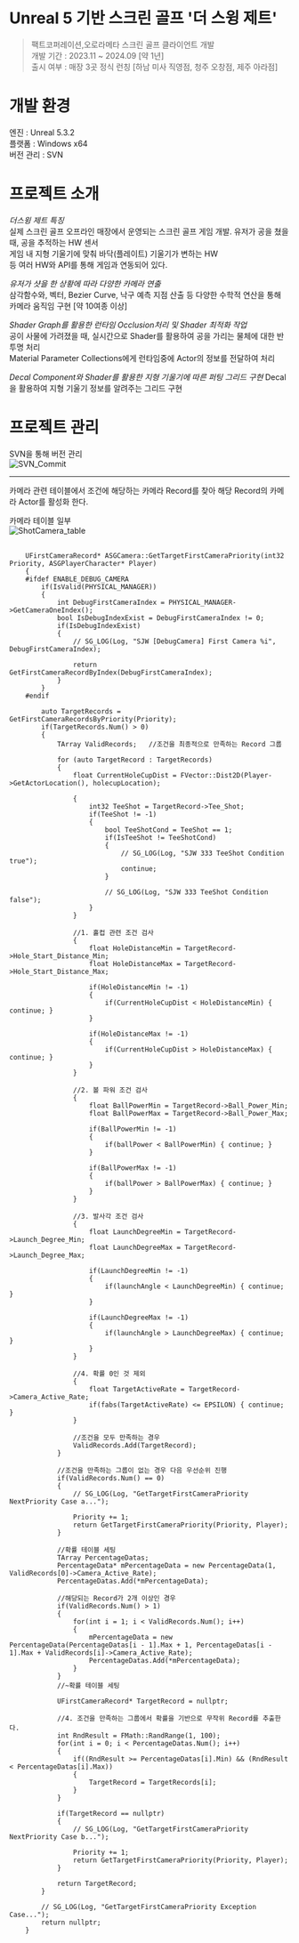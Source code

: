 Unreal 5 기반 스크린 골프 '더 스윙 제트'
==========================
> 팩트코퍼레이션,오로라메타 스크린 골프 클라이언트 개발   
> 개발 기간 : 2023.11 ~ 2024.09 [약 1년]   
> 출시 여부 : 매장 3곳 정식 런칭 [하남 미사 직영점, 청주 오창점, 제주 아라점]   

개발 환경
==========================
엔진 : Unreal 5.3.2   
플랫폼 : Windows x64   
버전 관리 : SVN   


프로젝트 소개
==========================
*더스윙 제트 특징*   
실제 스크린 골프 오프라인 매장에서 운영되는 스크린 골프 게임 개발.
유저가 공을 쳤을 때, 공을 추적하는 HW 센서   
게임 내 지형 기울기에 맞춰 바닥(플레이트) 기울기가 변하는 HW   
등 여러 HW와 API를 통해 게임과 연동되어 있다.   

*유저가 샷을 한 상황에 따라 다양한 카메라 연출*   
삼각함수와, 벡터, Bezier Curve, 낙구 예측 지점 산출 등 다양한 수학적 연산을 통해   
카메라 움직임 구현 [약 10여종 이상]

*Shader Graph를 활용한 런타임 Occlusion처리 및 Shader 최적화 작업*   
공이 사물에 가려졌을 때, 실시간으로 Shader를 활용하여 공을 가리는 물체에 대한 반투명 처리   
Material Parameter Collections에게 런타임중에 Actor의 정보를 전달하여 처리   

*Decal Component와 Shader를 활용한 지형 기울기에 따른 퍼팅 그리드 구현*
Decal을 활용하여 지형 기울기 정보를 알려주는 그리드 구현


프로젝트 관리
===========================

SVN을 통해 버전 관리   
![SVN_Commit](https://github.com/user-attachments/assets/99d17ef0-23a2-4fb9-9b88-78b9c81a685e)   

***
카메라 관련 테이블에서 조건에 해당하는 카메라 Record를 찾아 해당 Record의 카메라 Actor를 활성화 한다.   

카메라 테이블 일부   
![ShotCamera_table](https://github.com/user-attachments/assets/d1295b86-8ab1-493b-8f1a-4ec29667846c)   

<pre>
  <code>
    UFirstCameraRecord* ASGCamera::GetTargetFirstCameraPriority(int32 Priority, ASGPlayerCharacter* Player)
    {
    #ifdef ENABLE_DEBUG_CAMERA
    	if(IsValid(PHYSICAL_MANAGER))
    	{
    		int DebugFirstCameraIndex = PHYSICAL_MANAGER->GetCameraOneIndex();
    		bool IsDebugIndexExist = DebugFirstCameraIndex != 0;
    		if(IsDebugIndexExist)
    		{
    			// SG_LOG(Log, "SJW [DebugCamera] First Camera %i", DebugFirstCameraIndex);
    		
    			return GetFirstCameraRecordByIndex(DebugFirstCameraIndex);
    		}
    	}
    #endif
    	
    	auto TargetRecords = GetFirstCameraRecordsByPriority(Priority);
    	if(TargetRecords.Num() > 0)
    	{
    		TArray<UFirstCameraRecord*> ValidRecords;	//조건을 최종적으로 만족하는 Record 그룹
    
    		for (auto TargetRecord : TargetRecords)
    		{
    			float CurrentHoleCupDist = FVector::Dist2D(Player->GetActorLocation(), holecupLocation);
    
    			{
    				int32 TeeShot = TargetRecord->Tee_Shot;
    				if(TeeShot != -1)
    				{
    					bool TeeShotCond = TeeShot == 1;
    					if(IsTeeShot != TeeShotCond)
    					{
    						// SG_LOG(Log, "SJW 333 TeeShot Condition true");
    						continue;
    					}
    					
    					// SG_LOG(Log, "SJW 333 TeeShot Condition false");
    				}
    			}
    			
    			//1. 홀컵 관련 조건 검사
    			{
    				float HoleDistanceMin = TargetRecord->Hole_Start_Distance_Min;
    				float HoleDistanceMax = TargetRecord->Hole_Start_Distance_Max;
    			
    				if(HoleDistanceMin != -1)
    				{
    					if(CurrentHoleCupDist < HoleDistanceMin) { continue; }
    				}
    
    				if(HoleDistanceMax != -1)
    				{
    					if(CurrentHoleCupDist > HoleDistanceMax) { continue; } 
    				}
    			}
    
    			//2. 볼 파워 조건 검사
    			{
    				float BallPowerMin = TargetRecord->Ball_Power_Min;
    				float BallPowerMax = TargetRecord->Ball_Power_Max;
    
    				if(BallPowerMin != -1)
    				{
    					if(ballPower < BallPowerMin) { continue; }
    				}
    
    				if(BallPowerMax != -1)
    				{
    					if(ballPower > BallPowerMax) { continue; }
    				}
    			}
    
    			//3. 발사각 조건 검사
    			{
    				float LaunchDegreeMin = TargetRecord->Launch_Degree_Min;
    				float LaunchDegreeMax = TargetRecord->Launch_Degree_Max;
    
    				if(LaunchDegreeMin != -1)
    				{
    					if(launchAngle < LaunchDegreeMin) { continue; }
    				}
    
    				if(LaunchDegreeMax != -1)
    				{
    					if(launchAngle > LaunchDegreeMax) { continue; }
    				}
    			}
    
    			//4. 확률 0인 것 제외
    			{
    				float TargetActiveRate = TargetRecord->Camera_Active_Rate;
    				if(fabs(TargetActiveRate) <= EPSILON) {	continue; }
    			}
    
    			//조건을 모두 만족하는 경우
    			ValidRecords.Add(TargetRecord);
    		}
    
    		//조건을 만족하는 그룹이 없는 경우 다음 우선순위 진행
    		if(ValidRecords.Num() == 0)
    		{
    			// SG_LOG(Log, "GetTargetFirstCameraPriority NextPriority Case a...");
    			
    			Priority += 1;
    			return GetTargetFirstCameraPriority(Priority, Player);
    		}
    		
    		//확률 테이블 세팅
    		TArray<PercentageData> PercentageDatas;
    		PercentageData* mPercentageData = new PercentageData(1, ValidRecords[0]->Camera_Active_Rate);
    		PercentageDatas.Add(*mPercentageData);
    
    		//해당되는 Record가 2개 이상인 경우
    		if(ValidRecords.Num() > 1)
    		{
    			for(int i = 1; i < ValidRecords.Num(); i++)
    			{
    				mPercentageData = new PercentageData(PercentageDatas[i - 1].Max + 1, PercentageDatas[i - 1].Max + ValidRecords[i]->Camera_Active_Rate);
    				PercentageDatas.Add(*mPercentageData);
    			}
    		}
    		//~확률 테이블 세팅
    		
    		UFirstCameraRecord* TargetRecord = nullptr;
    
    		//4. 조건을 만족하는 그룹에서 확률을 기반으로 무작위 Record를 추출한다.
    		int RndResult = FMath::RandRange(1, 100);
    		for(int i = 0; i < PercentageDatas.Num(); i++)
    		{
    			if((RndResult >= PercentageDatas[i].Min) && (RndResult < PercentageDatas[i].Max))
    			{
    				TargetRecord = TargetRecords[i];
    			}
    		}
    
    		if(TargetRecord == nullptr)
    		{
    			// SG_LOG(Log, "GetTargetFirstCameraPriority NextPriority Case b...");
    			
    			Priority += 1;
    			return GetTargetFirstCameraPriority(Priority, Player);
    		}
    
    		return TargetRecord;
    	}
    	
    	// SG_LOG(Log, "GetTargetFirstCameraPriority Exception Case...");
    	return nullptr;
    }
  </code>
</pre>
